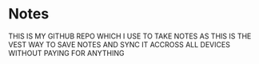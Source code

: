 # Notes
THIS IS MY GITHUB REPO WHICH I USE TO TAKE NOTES AS THIS IS THE VEST WAY TO SAVE NOTES AND SYNC IT ACCROSS ALL DEVICES WITHOUT PAYING FOR ANYTHING 
